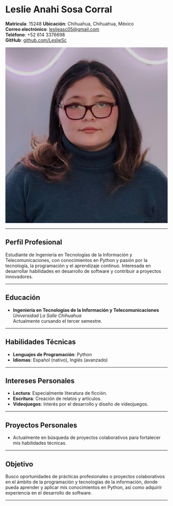 # Leslie Anahi Sosa Corral
**Matricula**: 15248
**Ubicación**: Chihuahua, Chihuahua, México  
**Correo electrónico**: [leslieasc05@gmail.com](mailto:leslieasc05@gmail.com)  
**Teléfono**: +52 614 3376698  
**GitHub**: [github.com/LeslieSc](https://github.com/LeslieSc)  

![Fotografía de Leslie Anahi Sosa Corral](cv.jpg)

---

## Perfil Profesional
Estudiante de Ingeniería en Tecnologías de la Información y Telecomunicaciones, con conocimientos en Python y pasión por la tecnología, la programación y el aprendizaje continuo. Interesada en desarrollar habilidades en desarrollo de software y contribuir a proyectos innovadores.

---

## Educación
- **Ingeniería en Tecnologías de la Información y Telecomunicaciones**  
  *Universidad La Salle Chihuahua*  
  Actualmente cursando el tercer semestre.

---

## Habilidades Técnicas
- **Lenguajes de Programación**: Python
- **Idiomas**: Español (nativo), Inglés (avanzado)

---

## Intereses Personales
- **Lectura**: Especialmente literatura de ficción.
- **Escritura**: Creación de relatos y artículos.
- **Videojuegos**: Interés por el desarrollo y diseño de videojuegos.

---

## Proyectos Personales
- Actualmente en búsqueda de proyectos colaborativos para fortalecer mis habilidades técnicas.

---

## Objetivo
Busco oportunidades de prácticas profesionales o proyectos colaborativos en el ámbito de la programación y tecnologías de la información, donde pueda aprender y aplicar mis conocimientos en Python, así como adquirir experiencia en el desarrollo de software.

---
